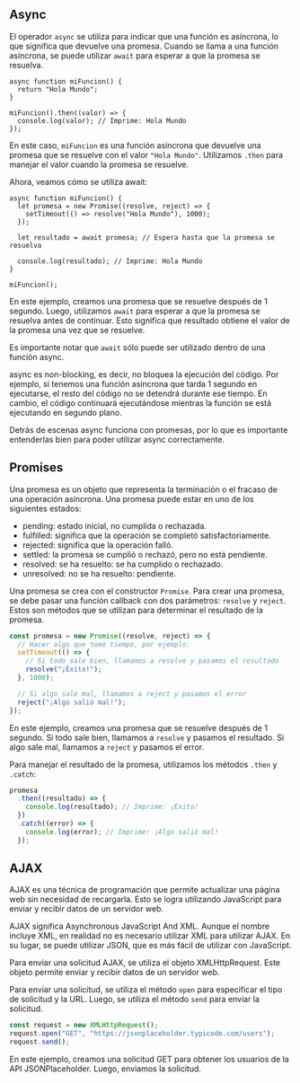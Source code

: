 ## Async
El operador `async` se utiliza para indicar que una función es asíncrona, lo que significa que devuelve una promesa. Cuando se llama a una función asíncrona, se puede utilizar `await` para esperar a que la promesa se resuelva.
```
async function miFuncion() {
  return "Hola Mundo";
}

miFuncion().then((valor) => {
  console.log(valor); // Imprime: Hola Mundo
});
```

En este caso, `miFuncion` es una función asíncrona que devuelve una promesa que se resuelve con el valor `"Hola Mundo"`. Utilizamos `.then` para manejar el valor cuando la promesa se resuelve.

Ahora, veamos cómo se utiliza await:

```
async function miFuncion() {
  let promesa = new Promise((resolve, reject) => {
    setTimeout(() => resolve("Hola Mundo"), 1000);
  });

  let resultado = await promesa; // Espera hasta que la promesa se resuelva

  console.log(resultado); // Imprime: Hola Mundo
}

miFuncion();
```

En este ejemplo, creamos una promesa que se resuelve después de 1 segundo. Luego, utilizamos `await` para esperar a que la promesa se resuelva antes de continuar. Esto significa que resultado obtiene el valor de la promesa una vez que se resuelve.

Es importante notar que `await` sólo puede ser utilizado dentro de una función async.

async es non-blocking, es decir, no bloquea la ejecución del código. Por ejemplo, si tenemos una función asíncrona que tarda 1 segundo en ejecutarse, el resto del código no se detendrá durante ese tiempo. En cambio, el código continuará ejecutándose mientras la función se está ejecutando en segundo plano.

Detrás de escenas async funciona con promesas, por lo que es importante entenderlas bien para poder utilizar async correctamente.

## Promises
Una promesa es un objeto que representa la terminación o el fracaso de una operación asíncrona. Una promesa puede estar en uno de los siguientes estados:

- pending: estado inicial, no cumplida o rechazada.
- fulfilled: significa que la operación se completó satisfactoriamente.
- rejected: significa que la operación falló.
- settled: la promesa se cumplió o rechazó, pero no está pendiente.
- resolved: se ha resuelto: se ha cumplido o rechazado.
- unresolved: no se ha resuelto: pendiente.

Una promesa se crea con el constructor `Promise`. Para crear una promesa, se debe pasar una función callback con dos parámetros: `resolve` y `reject`. Estos son métodos que se utilizan para determinar el resultado de la promesa.

```js
const promesa = new Promise((resolve, reject) => {
  // Hacer algo que tome tiempo, por ejemplo:
  setTimeout(() => {
    // Si todo sale bien, llamamos a resolve y pasamos el resultado
    resolve("¡Éxito!");
  }, 1000);

  // Si algo sale mal, llamamos a reject y pasamos el error
  reject("¡Algo salió mal!");
});
```

En este ejemplo, creamos una promesa que se resuelve después de 1 segundo. Si todo sale bien, llamamos a `resolve` y pasamos el resultado. Si algo sale mal, llamamos a `reject` y pasamos el error.

Para manejar el resultado de la promesa, utilizamos los métodos `.then` y `.catch`:

```js
promesa
  .then((resultado) => {
    console.log(resultado); // Imprime: ¡Éxito!
  })
  .catch((error) => {
    console.log(error); // Imprime: ¡Algo salió mal!
  });
```

## AJAX
AJAX es una técnica de programación que permite actualizar una página web sin necesidad de recargarla. Esto se logra utilizando JavaScript para enviar y recibir datos de un servidor web.

AJAX significa Asynchronous JavaScript And XML. Aunque el nombre incluye XML, en realidad no es necesario utilizar XML para utilizar AJAX. En su lugar, se puede utilizar JSON, que es más fácil de utilizar con JavaScript.

Para enviar una solicitud AJAX, se utiliza el objeto XMLHttpRequest. Este objeto permite enviar y recibir datos de un servidor web.

Para enviar una solicitud, se utiliza el método `open` para especificar el tipo de solicitud y la URL. Luego, se utiliza el método `send` para enviar la solicitud.

```js
const request = new XMLHttpRequest();
request.open("GET", "https://jsonplaceholder.typicode.com/users");
request.send();
```

En este ejemplo, creamos una solicitud GET para obtener los usuarios de la API JSONPlaceholder. Luego, enviamos la solicitud.
